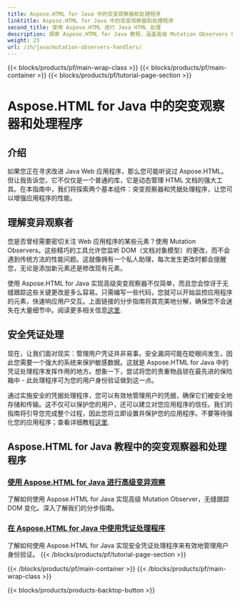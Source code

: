 ```yaml
---
title: Aspose.HTML for Java 中的突变观察器和处理程序
linktitle: Aspose.HTML for Java 中的突变观察器和处理程序
second_title: 使用 Aspose.HTML 进行 Java HTML 处理
description: 探索 Aspose.HTML for Java 教程，涵盖高级 Mutation Observers 和安全凭证处理程序，以增强您的 Web 应用程序。
weight: 23
url: /zh/java/mutation-observers-handlers/
---
```


{{< blocks/products/pf/main-wrap-class >}}
{{< blocks/products/pf/main-container >}}
{{< blocks/products/pf/tutorial-page-section >}}

# Aspose.HTML for Java 中的突变观察器和处理程序

## 介绍

如果您正在寻求改进 Java Web 应用程序，那么您可能听说过 Aspose.HTML。但让我告诉您，它不仅仅是一个普通的库，它是动态管理 HTML 文档的强大工具。在本指南中，我们将探索两个基本组件：突变观察器和凭据处理程序，让您可以增强应用程序的性能。 

## 理解变异观察者

您是否曾经需要密切关注 Web 应用程序的某些元素？使用 Mutation Observers。这些精巧的工具允许您监听 DOM（文档对象模型）的更改，而不会遇到传统方法的性能问题。这就像拥有一个私人助理，每次发生更改时都会提醒您，无论是添加新元素还是修改现有元素。 

使用 Aspose.HTML for Java 实现高级突变观察器不仅简单，而且您会惊讶于无缝跟踪这些关键更改是多么容易。只需编写一些代码，您就可以开始监控应用程序的元素，快速响应用户交互。上面链接的分步指南将其完美地分解，确保您不会迷失在大量细节中。阅读更多相关信息[这里](./mutation-observer/).

## 安全凭证处理

现在，让我们面对现实：管理用户凭证并非易事。安全漏洞可能在眨眼间发生，因此您需要一个强大的系统来保护敏感数据。这就是 Aspose.HTML for Java 中的凭证处理程序发挥作用的地方。想象一下，尝试将您的贵重物品锁在最先进的保险箱中 - 此处理程序可为您的用户身份验证做到这一点。

通过实施安全的凭据处理程序，您可以有效地管理用户的凭据，确保它们被安全地存储和传输。这不仅可以保护您的用户，还可以建立对您应用程序的信任。我们的指南将引导您完成整个过程，因此您将立即设置并保护您的应用程序。不要等待强化您的应用程序；查看详细教程[这里](./credential-handler/).

## Aspose.HTML for Java 教程中的突变观察器和处理程序
### [使用 Aspose.HTML for Java 进行高级变异观察](./mutation-observer/)
了解如何使用 Aspose.HTML for Java 实现高级 Mutation Observer，无缝跟踪 DOM 变化。深入了解我们的分步指南。
### [在 Aspose.HTML for Java 中使用凭证处理程序](./credential-handler/)
了解如何使用 Aspose.HTML for Java 实现安全凭证处理程序来有效地管理用户身份验证。
{{< /blocks/products/pf/tutorial-page-section >}}

{{< /blocks/products/pf/main-container >}}
{{< /blocks/products/pf/main-wrap-class >}}

{{< blocks/products/products-backtop-button >}}
